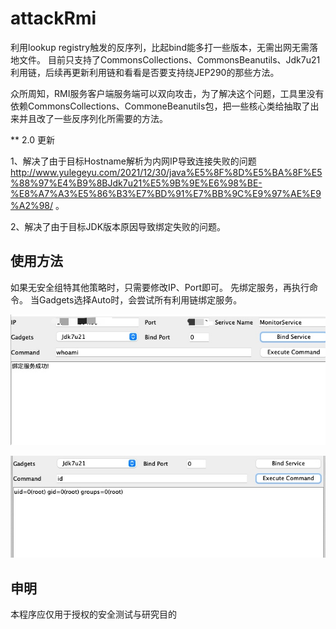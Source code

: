 # attackRmi

利用lookup registry触发的反序列，比起bind能多打一些版本，无需出网无需落地文件。
目前只支持了CommonsCollections、CommonsBeanutils、Jdk7u21利用链，后续再更新利用链和看看是否要支持绕JEP290的那些方法。

众所周知，RMI服务客户端服务端可以双向攻击，为了解决这个问题，工具里没有依赖CommonsCollections、CommoneBeanutils包，把一些核心类给抽取了出来并且改了一些反序列化所需要的方法。

** 2.0 更新

1、解决了由于目标Hostname解析为内网IP导致连接失败的问题 http://www.yulegeyu.com/2021/12/30/java%E5%8F%8D%E5%BA%8F%E5%88%97%E4%B9%8BJdk7u21%E5%9B%9E%E6%98%BE-%E8%A7%A3%E5%86%B3%E7%BD%91%E7%BB%9C%E9%97%AE%E9%A2%98/ 。

2、解决了由于目标JDK版本原因导致绑定失败的问题。


## 使用方法

如果无安全组特其他策略时，只需要修改IP、Port即可。
先绑定服务，再执行命令。
当Gadgets选择Auto时，会尝试所有利用链绑定服务。

![](assets/16381715488947.jpg)


![](assets/16381715641420.jpg)

## 申明

本程序应仅用于授权的安全测试与研究目的
